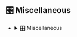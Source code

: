 ## 🎛 Miscellaneous

- <details><summary>🎛 Miscellaneous</summary>

    | Keyword        | Example      |
    | ------------- |:-------------:|
    |Serendipity| <img src="https://github.com/willwulfken/MidJourney-Styles-and-Keywords/blob/main/MidJourney%20Styles%20(sphere)/sphere_serendipity.png?raw=true" height="256" /> | 
    |Acidic| <img src="https://github.com/willwulfken/MidJourney-Styles-and-Keywords/blob/main/MidJourney%20Styles%20(sphere)/sphere_acidic.png?raw=true" height="256" /> | 
    |Basic| <img src="https://github.com/willwulfken/MidJourney-Styles-and-Keywords/blob/main/MidJourney%20Styles%20(sphere)/sphere_basic.png?raw=true" height="256" /> | 
    |Physics| <img src="https://github.com/willwulfken/MidJourney-Styles-and-Keywords/blob/main/MidJourney%20Styles%20(sphere)/sphere_physics.png?raw=true" height="256" /> | 
    |Massive Scale| <img src="https://github.com/willwulfken/MidJourney-Styles-and-Keywords/blob/main/MidJourney%20Styles%20(sphere)/sphere_massivescale.png?raw=true" height="256" /> |
    |Red Shift Render| <img src="https://github.com/willwulfken/MidJourney-Styles-and-Keywords/blob/main/MidJourney%20Styles%20(sphere)/sphere_RedShiftRender%20(2).png?raw=true" height="256" /> |
    |Artstation| <img src="https://github.com/willwulfken/MidJourney-Styles-and-Keywords/blob/main/MidJourney%20Styles%20(sphere)/sphere_Artstation.png?raw=true" height="256" /> |
    |Pythagoras Tree| <img src="https://github.com/willwulfken/MidJourney-Styles-and-Keywords/blob/main/MidJourney%20Styles%20(sphere)/sphere_PythagorasTree.png?raw=true" height="256" /> |
    |Dorure Gliding| <img src="https://github.com/willwulfken/MidJourney-Styles-and-Keywords/blob/main/MidJourney%20Styles%20(sphere)/sphere_DorureGliding.png?raw=true" height="256" /> |
    |Continuous Droste| <img src="https://github.com/willwulfken/MidJourney-Styles-and-Keywords/blob/main/MidJourney%20Styles%20(sphere)/sphere_ContinuousDroste.png?raw=true" height="256" /> |
    |Bayer Matrix| <img src="https://github.com/willwulfken/MidJourney-Styles-and-Keywords/blob/main/MidJourney%20Styles%20(sphere)/sphere_BayerMatrix.png?raw=true" height="256" /> |
    |Sinusoid| <img src="https://github.com/willwulfken/MidJourney-Styles-and-Keywords/blob/main/MidJourney%20Styles%20(sphere)/sphere_Sinusoid.png?raw=true" height="256" /> |
    |Summation| <img src="https://github.com/willwulfken/MidJourney-Styles-and-Keywords/blob/main/MidJourney%20Styles%20(sphere)/sphere_Summation.png?raw=true" height="256" /> |
    |Random| <img src="https://github.com/willwulfken/MidJourney-Styles-and-Keywords/blob/main/MidJourney%20Styles%20(sphere)/sphere_Random.png?raw=true" height="256" /> |
    |Manila| <img src="https://github.com/willwulfken/MidJourney-Styles-and-Keywords/blob/main/MidJourney%20Styles%20(sphere)/sphere_Manila.png?raw=true" height="256" /> |
    |Mold| <img src="https://github.com/willwulfken/MidJourney-Styles-and-Keywords/blob/main/MidJourney%20Styles%20(sphere)/sphere_Mold.png?raw=true" height="256" /> |
    |Floss| <img src="https://github.com/willwulfken/MidJourney-Styles-and-Keywords/blob/main/MidJourney%20Styles%20(sphere)/sphere_Floss.png?raw=true" height="256" /> |
    |Lava Lamp| <img src="https://github.com/willwulfken/MidJourney-Styles-and-Keywords/blob/main/MidJourney%20Styles%20(sphere)/sphere_LavaLamp.png?raw=true" height="256" /> |

    </details>